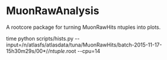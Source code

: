 # MuonRawAnalysis

A rootcore package for turning MuonRawHits ntuples into plots.

   time python scripts/hists.py --input=/n/atlasfs/atlasdata/tuna/MuonRawHits/batch-2015-11-17-15h30m29s/00*/*/ntuple*.root --cpu=14


